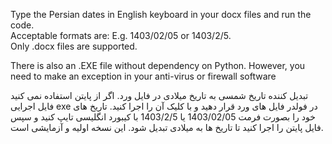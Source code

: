 Type the Persian dates in English keyboard in your docx files and run the code. 
<br>
Acceptable  formats are: E.g. 1403/02/05 or 1403/2/5.
<br>Only .docx files are supported.

There is also an .EXE file without dependency on Python. However, you need to make an exception in your anti-virus or firewall software

تبدیل کننده تاریخ شمسی به تاریخ میلادی در فایل ورد.
اگر از پایتن استفاده نمی کنید فایل اجرایی exe در فولدر فایل های ورد قرار دهید و با کلیک آن را اجرا کنید. تاریخ های خود را بصورت فرمت 1403/02/05 یا 1403/2/5 با کیبورد انگلیسی تایپ کنید و سپس فایل پایتن را اجرا کنید تا تاریخ ها به میلادی تبدیل شود. این نسخه اولیه و آزمایشی است.
